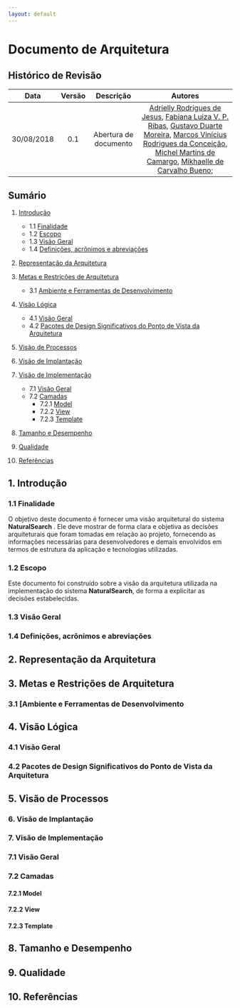 ```yaml
---
layout: default
---
```


# Documento de Arquitetura

## Histórico de Revisão 

|           Data          |         Versão         |       Descrição   |         Autores   |
|:----------------------:|:------------------------:|:---------------------:|:--------------:|
| 30/08/2018         |           0.1                | Abertura de documento | [Adrielly Rodrigues de Jesus](https://github.com/drykette), [Fabiana Luiza V. P. Ribas](https://github.com/FabianaRibas), [Gustavo Duarte Moreira](https://github.com/gustavoduartemoreira), [Marcos Vinícius Rodrigues da Conceição](https://github.com/marcos-mv), [Michel Martins de Camargo](https://github.com/micheldcamargo), [Mikhaelle de Carvalho Bueno](https://github.com/Mikhaelle); |

## Sumário

1. [Introdução]()      
    * 1.1 [Finalidade]()
    * 1.2 [Escopo]()   
    * 1.3 [Visão Geral]()
    * 1.4 [Definições, acrônimos e abreviações]()

2. [Representação da Arquitetura]()

3. [Metas e Restrições de Arquitetura]()       
    * 3.1 [Ambiente e Ferramentas de Desenvolvimento]()

4. [Visão Lógica]()    
    * 4.1 [Visão Geral]()    
    * 4.2 [Pacotes de Design Significativos do Ponto de Vista da Arquitetura]()

5. [Visão de Processos]()

6. [Visão de Implantação]()

7. [Visão de Implementação]()      
    * 7.1 [Visão Geral]()           
    * 7.2 [Camadas]()              
        * 7.2.1 [Model]()           
        * 7.2.2 [View]()             
        * 7.2.3 [Template]()             

8. [Tamanho e Desempenho]()                            

9. [Qualidade]()                    

10. [Referências]() 




## <a name="1"></a>1. Introdução


### <a name="1.1"></a>1.1 Finalidade

O objetivo deste documento é fornecer uma visão arquitetural do sistema **NaturalSearch** . Ele deve mostrar de forma clara e objetiva as decisões arquiteturais que foram tomadas em relação ao projeto, fornecendo as informações necessárias para desenvolvedores e demais envolvidos em termos de estrutura da aplicação e tecnologias utilizadas. 

### <a name="1.1"></a>1.2 Escopo   

Este documento foi construído sobre a visão da arquitetura utilizada na implementação do sistema **NaturalSearch**, de forma a explicitar as decisões estabelecidas. 

### <a name="1.1"></a>1.3 Visão Geral

### <a name="1.1"></a>1.4 Definições, acrônimos e abreviações

## <a name="1"></a>2. Representação da Arquitetura

## <a name="1"></a>3. Metas e Restrições de Arquitetura       

### <a name="1"></a>3.1 [Ambiente e Ferramentas de Desenvolvimento


## <a name="1"></a>4. Visão Lógica  


### <a name="1"></a>4.1 Visão Geral    


### <a name="1"></a>4.2 Pacotes de Design Significativos do Ponto de Vista da Arquitetura

## <a name="1"></a>5. Visão de Processos

### <a name="1"></a>6. Visão de Implantação

### <a name="1"></a>7. Visão de Implementação      
### <a name="1"></a>7.1 Visão Geral           
### <a name="1"></a>7.2 Camadas              
#### <a name="1"></a>7.2.1 Model           
#### <a name="1"></a>7.2.2 View             
#### <a name="1"></a>7.2.3 Template             

## <a name="1"></a>8. Tamanho e Desempenho                            

## <a name="1"></a>9. Qualidade                 

## <a name="1"></a>10. Referências